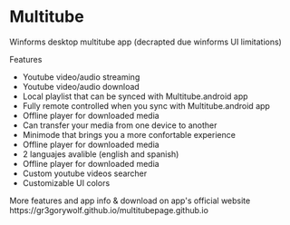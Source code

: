 # Multitube
Winforms desktop multitube app (decrapted due winforms UI limitations)


Features
<ul>
<li>Youtube video/audio streaming</li>
<li>Youtube video/audio download</li>
<li>Local playlist that can be synced with Multitube.android app</li>
<li>Fully remote controlled when you sync with Multitube.android app</li>
<li>Offline player for downloaded media</li>
<li>Can transfer your media from one device to another</li>
<li>Minimode  that brings you a more confortable experience</li>
<li>Offline player for downloaded media</li>
<li>2 languajes avalible (english and spanish)</li>
<li>Offline player for downloaded media</li>
<li>Custom youtube videos searcher</li>
<li>Customizable UI colors</li>
</ul>
More features and app info & download on app's official website
<a>https://gr3gorywolf.github.io/multitubepage.github.io</a>
